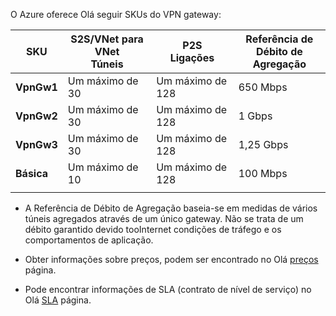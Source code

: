 O Azure oferece Olá seguir SKUs do VPN gateway:

|**SKU**   | **S2S/VNet para VNet<br>Túneis** | **P2S<br>Ligações** | **Referência de<br>Débito de Agregação** |
|---       | ---                             | ---                    | ---                         |
|**VpnGw1**| Um máximo de 30                         | Um máximo de 128               | 650 Mbps                    |
|**VpnGw2**| Um máximo de 30                         | Um máximo de 128               | 1 Gbps                      |
|**VpnGw3**| Um máximo de 30                         | Um máximo de 128               | 1,25 Gbps                   |
|**Básica** | Um máximo de 10                         | Um máximo de 128               | 100 Mbps                    | 
|          |                                 |                        |                             | 

- A Referência de Débito de Agregação baseia-se em medidas de vários túneis agregados através de um único gateway. Não se trata de um débito garantido devido tooInternet condições de tráfego e os comportamentos de aplicação.

- Obter informações sobre preços, podem ser encontrado no Olá [preços](https://azure.microsoft.com/pricing/details/vpn-gateway) página.

- Pode encontrar informações de SLA (contrato de nível de serviço) no Olá [SLA](https://azure.microsoft.com/support/legal/sla/vpn-gateway/) página.
